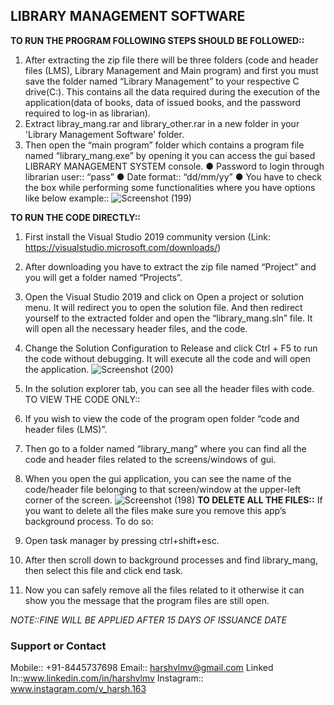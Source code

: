 ## LIBRARY MANAGEMENT SOFTWARE

**TO RUN THE PROGRAM FOLLOWING STEPS SHOULD BE FOLLOWED::**
1. After extracting the zip file there will be three folders (code and header files (LMS),
Library Management and Main program) and first you must save the folder named
“Library Management” to your respective C drive(C:\). This contains all the data required
during the execution of the application(data of books, data of issued books, and the
password required to log-in as librarian).
2. Extract libray_mang.rar and library_other.rar in a new folder in your 'Library Management Software' folder.
3. Then open the “main program” folder which contains a program file named
“library_mang.exe” by opening it you can access the gui based LIBRARY
MANAGEMENT SYSTEM console.
● Password to login through librarian user:: “pass”
● Date format:: “dd/mm/yy”
● You have to check the box while performing some functionalities where you have
options like below example::
![Screenshot (199)](https://user-images.githubusercontent.com/53493218/128667507-60ce64f1-877c-439a-8444-235c111e590c.png)


**TO RUN THE CODE DIRECTLY::**
1. First install the Visual Studio 2019 community version (Link:
https://visualstudio.microsoft.com/downloads/)
2. After downloading you have to extract the zip file named “Project” and you will get a
folder named “Projects”.
3. Open the Visual Studio 2019 and click on Open a project or solution menu. It will redirect
you to open the solution file. And then redirect yourself to the extracted folder and open
the “library_mang.sln” file. It will open all the necessary header files, and the code.
4. Change the Solution Configuration to Release and click Ctrl + F5 to run the code without
debugging. It will execute all the code and will open the application.
![Screenshot (200)](https://user-images.githubusercontent.com/53493218/128667536-a6f053fd-893b-4058-9d8f-0e0b70c85ecf.png)

5. In the solution explorer tab, you can see all the header files with code.
TO VIEW THE CODE ONLY::
1. If you wish to view the code of the program open folder “code and header files (LMS)”.
2. Then go to a folder named “library_mang” where you can find all the code and header
files related to the screens/windows of gui.
3. When you open the gui application, you can see the name of the code/header file
belonging to that screen/window at the upper-left corner of the screen.
![Screenshot (198)](https://user-images.githubusercontent.com/53493218/128667546-77b6f3e8-277b-45b7-88ef-e7c520934665.png)
**TO DELETE ALL THE FILES::**
If you want to delete all the files make sure you remove this app’s background process. To do so:
1. Open task manager by pressing ctrl+shift+esc.
2. After then scroll down to background processes and find library_mang, then select this
file and click end task.
3. Now you can safely remove all the files related to it otherwise it can show you the
message that the program files are still open.


*NOTE::FINE WILL BE APPLIED AFTER 15 DAYS OF ISSUANCE DATE*


### Support or Contact
Mobile:: +91-8445737698
Email:: harshvlmv@gmail.com
Linked In::www.linkedin.com/in/harshvlmv
Instagram:: www.instagram.com/v_harsh.163
